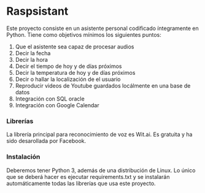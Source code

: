 # Raspsistant

Este proyecto consiste en un asistente personal codificado íntegramente en Python. Tiene como objetivos mínimos los siguientes puntos:
<ol>
  <li> Que el asistente sea capaz de procesar audios </li>
  <li> Decir la fecha </li>
  <li> Decir la hora </li>
  <li> Decir el tiempo de hoy y de días próximos </li>
  <li> Decir la temperatura de hoy y de días próximos </li>
  <li> Decir o hallar la localización de el usuario </li>
  <li> Reproducir videos de Youtube guardados locálmente en una base de datos </li>
  <li> Integración con SQL oracle </li>
  <li> Integración con Google Calendar </li>
</ol>

<h3> Librerías </h3>
La librería principal para reconocimiento de voz es Wit.ai. Es gratuita y ha sido desarollada por Facebook.

<h3> Instalación </h3>
Deberemos tener Python 3, además de una distribución de Linux. Lo único que se deberá hacer es ejecutar requirements.txt
y se instalarán automáticamente todas las librerías que usa este proyecto.
